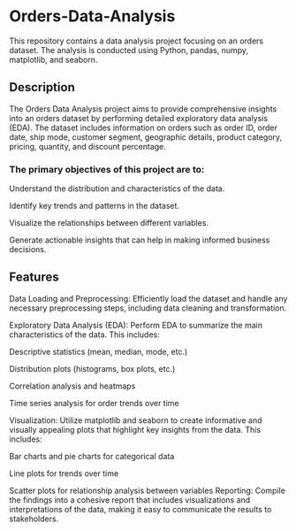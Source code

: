 # Orders-Data-Analysis
This repository contains a data analysis project focusing on an orders dataset. The analysis is conducted using Python, pandas, numpy, matplotlib, and seaborn.

## Description
The Orders Data Analysis project aims to provide comprehensive insights into an orders dataset by performing detailed exploratory data analysis (EDA). The dataset includes information on orders such as order ID, order date, ship mode, customer segment, geographic details, product category, pricing, quantity, and discount percentage.

### The primary objectives of this project are to:

Understand the distribution and characteristics of the data.

Identify key trends and patterns in the dataset.

Visualize the relationships between different variables.

Generate actionable insights that can help in making informed business decisions.
## Features

Data Loading and Preprocessing: Efficiently load the dataset and handle any necessary preprocessing steps, including data cleaning and transformation.

Exploratory Data Analysis (EDA): Perform EDA to summarize the main characteristics of the data. This includes:

Descriptive statistics (mean, median, mode, etc.)

Distribution plots (histograms, box plots, etc.)

Correlation analysis and heatmaps

Time series analysis for order trends over time

Visualization: Utilize matplotlib and seaborn to create informative and visually appealing plots that highlight key insights from the data. This includes:

Bar charts and pie charts for categorical data

Line plots for trends over time

Scatter plots for relationship analysis between variables
Reporting: Compile the findings into a cohesive report that includes visualizations and interpretations of the data, making it easy to communicate the results to stakeholders.
